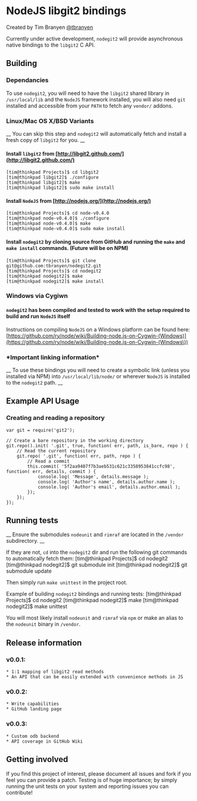 NodeJS libgit2 bindings
=======================

Created by Tim Branyen [@tbranyen](http://twitter.com/tbranyen)

Currently under active development, `nodegit2` will provide asynchronous native bindings to the `libgit2` C API.

Building
--------

### Dependancies ###
To use `nodegit2`, you will need to have the `libgit2` shared library in `/usr/local/lib` and the `NodeJS`
framework installed, you will also need `git` installed and accessible from your `PATH` to fetch any `vendor/` addons.

### Linux/Mac OS X/BSD Variants ###
__ You can skip this step and `nodegit2` will automatically fetch and install a fresh copy of `libgit2` for you. __

#### Install `libgit2` from [http://libgit2.github.com/](http://libgit2.github.com/) ####

    [tim@thinkpad Projects]$ cd libgit2
    [tim@thinkpad libgit2]$ ./configure
    [tim@thinkpad libgit2]$ make 
    [tim@thinkpad libgit2]$ sudo make install

#### Install `NodeJS` from [http://nodejs.org/](http://nodejs.org/) ####

    [tim@thinkpad Projects]$ cd node-v0.4.0
    [tim@thinkpad node-v0.4.0]$ ./configure
    [tim@thinkpad node-v0.4.0]$ make 
    [tim@thinkpad node-v0.4.0]$ sudo make install

#### Install `nodegit2` by cloning source from __GitHub__ and running the `make` and `make install` commands.  (Future will be on NPM) ####

    [tim@thinkpad Projects]$ git clone git@github.com:tbranyen/nodegit2.git
    [tim@thinkpad Projects]$ cd nodegit2
    [tim@thinkpad nodegit2]$ make
    [tim@thinkpad nodegit2]$ make install

### Windows via Cygiwn ###

#### `nodegit2` has been compiled and tested to work with the setup required to build and run `NodeJS` itself ####

Instructions on compiling `NodeJS` on a Windows platform can be found here:
[https://github.com/ry/node/wiki/Building-node.js-on-Cygwin-(Windows)](https://github.com/ry/node/wiki/Building-node.js-on-Cygwin-(Windows\))

### \*Important linking information\* ###

__ To use these bindings you will need to create a symbolic link (unless you installed via NPM) into `/usr/local/lib/node/` or wherever `NodeJS` is installed to the `nodegit2` path. __

Example API Usage
-----------------

### Creating and reading a repository ###

    var git = require('git2');
    
    // Create a bare repository in the working directory
    git.repo().init( '.git', true, function( err, path, is_bare, repo ) {
        // Read the current repository
        git.repo( '.git', function( err, path, repo ) {
            // Read a commit
            this.commit( '5f2aa9407f7b3aeb531c621c3358953841ccfc98', function( err, details, commit ) {
                console.log( 'Message', details.message );
                console.log( 'Author's name', details.author.name );
                console.log( 'Author's email', details.author.email );
            });
        });
    });

Running tests
-------------

__ Ensure the submodules `nodeunit` and `rimraf` are located in the `/vendor` subdirectory. __

If they are not, `cd` into the `nodegit2` dir and run the following git commands to automatically fetch them:
    [tim@thinkpad Projects]$ cd nodegit2
    [tim@thinkpad nodegit2]$ git submodule init
    [tim@thinkpad nodegit2]$ git submodule update 

Then simply run `make unittest` in the project root.

Example of building `nodegit2` bindings and running tests:
    [tim@thinkpad Projects]$ cd nodegit2
    [tim@thinkpad nodegit2]$ make
    [tim@thinkpad nodegit2]$ make unittest 

You will most likely install `nodeunit` and `rimraf` via `npm` or make an alias to the `nodeunit` binary in `/vendor`.

Release information
-------------------

### v0.0.1: ###
    * 1:1 mapping of libgit2 read methods
    * An API that can be easily extended with convenience methods in JS

### v0.0.2: ###
    * Write capabilities
    * GitHub landing page

### v0.0.3: ###
    * Custom odb backend
    * API coverage in GitHub Wiki

Getting involved
----------------

If you find this project of interest, please document all issues and fork if you feel you can provide a patch.  Testing is of huge importance; by simply running the unit tests on your system and reporting issues you can contribute!
